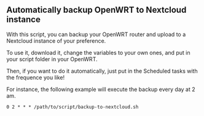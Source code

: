 ## Automatically backup OpenWRT to Nextcloud instance

With this script, you can backup your OpenWRT router and upload to a Nextcloud instance of your preference.

To use it, download it, change the variables to your own ones, and put in your script folder in your OpenWRT.

Then, if you want to do it automatically, just put in the Scheduled tasks with the frequence you like!

For instance, the following example will execute the backup every day at 2 am.

`0 2 * * * /path/to/script/backup-to-nextcloud.sh`
